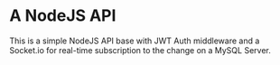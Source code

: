 # A NodeJS API
This is a simple NodeJS API base with JWT Auth middleware and a Socket.io for real-time subscription to the change on a MySQL Server.
